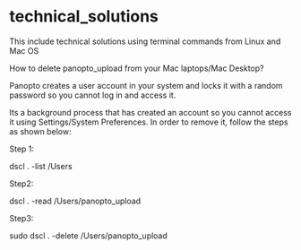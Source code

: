 # technical_solutions
This include technical solutions using terminal commands from Linux and Mac OS 




How to delete panopto_upload from your Mac laptops/Mac Desktop?




Panopto creates a user account in your system and locks it with a random password so you cannot log in and access it.

Its a background process that has created an account so you cannot access it using Settings/System Preferences. In order to remove it, follow the steps as shown below:

 

Step 1:

dscl . -list /Users

Step2:

dscl . -read /Users/panopto_upload

Step3:

sudo dscl . -delete /Users/panopto_upload
